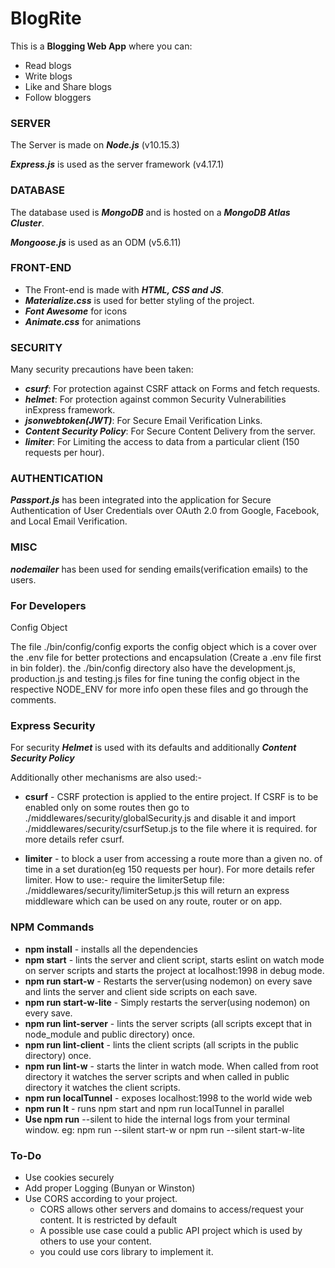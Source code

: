# BlogRite

This is a **Blogging Web App** where you can:
- Read blogs
- Write blogs
- Like and Share blogs
- Follow bloggers

### SERVER

The Server is made on ***Node.js*** (v10.15.3)

***Express.js*** is used as the server framework (v4.17.1)

### DATABASE

The database used is ***MongoDB*** and is hosted on a ***MongoDB Atlas Cluster***.

***Mongoose.js*** is used as an ODM (v5.6.11)

### FRONT-END

- The Front-end is made with ***HTML, CSS and JS***.
- ***Materialize.css*** is used for better styling of the project.
- ***Font Awesome*** for icons
- ***Animate.css*** for animations

### SECURITY

Many security precautions have been taken:

- ***csurf***: For protection against CSRF attack on Forms and fetch requests.
- ***helmet***: For protection against common Security Vulnerabilities inExpress framework.
- ***jsonwebtoken(JWT)***: For Secure Email Verification Links.
- ***Content Security Policy***: For Secure Content Delivery from the server.
- ***limiter***: For Limiting the access to data from a particular client (150 requests per hour).

### AUTHENTICATION

***Passport.js*** has been integrated into the application for Secure Authentication of User Credentials over OAuth 2.0 from Google, Facebook, and Local Email Verification.

### MISC

***nodemailer*** has been used for sending emails(verification emails) to the users.

### For Developers

Config Object

The file ./bin/config/config exports the config object which is a cover over the .env file for better protections and encapsulation (Create a .env file first in bin folder). the ./bin/config directory also have the development.js, production.js and testing.js files for fine tuning the config object in the respective NODE_ENV for more info open these files and go through the comments.

### Express Security

For security ***Helmet*** is used with its defaults and additionally ***Content Security Policy***

Additionally other mechanisms are also used:-

- **csurf** - CSRF protection is applied to the entire project. If CSRF is to be enabled only on some routes then go to ./middlewares/security/globalSecurity.js and disable it and import ./middlewares/security/csurfSetup.js to the file where it is required. for more details refer csurf.

- **limiter** - to block a user from accessing a route more than a given no. of time in a set duration(eg 150 requests per hour). For more details refer limiter. How to use:-
require the limiterSetup file: ./middlewares/security/limiterSetup.js
this will return an express middleware which can be used on any route, router or on app.

### NPM Commands
- **npm install** - installs all the dependencies
- **npm start** - lints the server and client script, starts eslint on watch mode on server scripts and starts the project at localhost:1998 in debug mode.
- **npm run start-w** - Restarts the server(using nodemon) on every save and lints the server and client side scripts on each save.
- **npm run start-w-lite** - Simply restarts the server(using nodemon) on every save.
- **npm run lint-server** - lints the server scripts (all scripts except that in node_module and public directory) once.
- **npm run lint-client** - lints the client scripts (all scripts in the public directory) once.
- **npm run lint-w** - starts the linter in watch mode. When called from root directory it watches the server scripts and when called in public directory it watches the client scripts.
- **npm run localTunnel** - exposes localhost:1998 to the world wide web
- **npm run lt** - runs npm start and npm run localTunnel in parallel
- **Use npm run** --silent <your-script> to hide the internal logs from your terminal window.
eg: npm run --silent start-w or npm run --silent start-w-lite

### To-Do

- Use cookies securely
- Add proper Logging (Bunyan or Winston)
- Use CORS according to your project.
  - CORS allows other servers and domains to access/request your content. It is restricted by default
  - A possible use case could a public API project which is used by others to use your content.
  - you could use cors library to implement it.